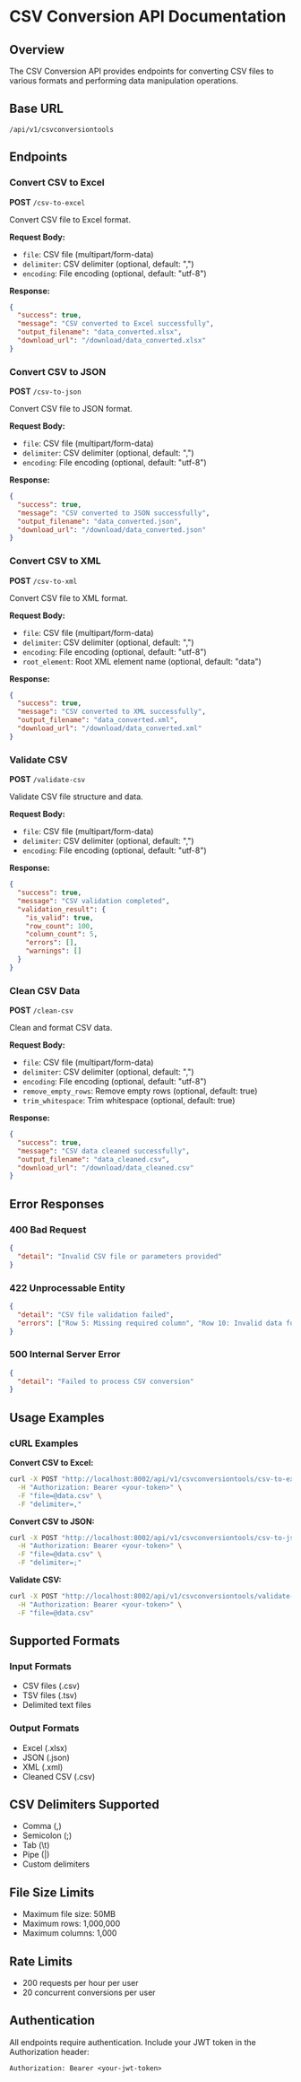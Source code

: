 # CSV Conversion API Documentation

## Overview
The CSV Conversion API provides endpoints for converting CSV files to various formats and performing data manipulation operations.

## Base URL
```
/api/v1/csvconversiontools
```

## Endpoints

### Convert CSV to Excel
**POST** `/csv-to-excel`

Convert CSV file to Excel format.

**Request Body:**
- `file`: CSV file (multipart/form-data)
- `delimiter`: CSV delimiter (optional, default: ",")
- `encoding`: File encoding (optional, default: "utf-8")

**Response:**
```json
{
  "success": true,
  "message": "CSV converted to Excel successfully",
  "output_filename": "data_converted.xlsx",
  "download_url": "/download/data_converted.xlsx"
}
```

### Convert CSV to JSON
**POST** `/csv-to-json`

Convert CSV file to JSON format.

**Request Body:**
- `file`: CSV file (multipart/form-data)
- `delimiter`: CSV delimiter (optional, default: ",")
- `encoding`: File encoding (optional, default: "utf-8")

**Response:**
```json
{
  "success": true,
  "message": "CSV converted to JSON successfully",
  "output_filename": "data_converted.json",
  "download_url": "/download/data_converted.json"
}
```

### Convert CSV to XML
**POST** `/csv-to-xml`

Convert CSV file to XML format.

**Request Body:**
- `file`: CSV file (multipart/form-data)
- `delimiter`: CSV delimiter (optional, default: ",")
- `encoding`: File encoding (optional, default: "utf-8")
- `root_element`: Root XML element name (optional, default: "data")

**Response:**
```json
{
  "success": true,
  "message": "CSV converted to XML successfully",
  "output_filename": "data_converted.xml",
  "download_url": "/download/data_converted.xml"
}
```

### Validate CSV
**POST** `/validate-csv`

Validate CSV file structure and data.

**Request Body:**
- `file`: CSV file (multipart/form-data)
- `delimiter`: CSV delimiter (optional, default: ",")
- `encoding`: File encoding (optional, default: "utf-8")

**Response:**
```json
{
  "success": true,
  "message": "CSV validation completed",
  "validation_result": {
    "is_valid": true,
    "row_count": 100,
    "column_count": 5,
    "errors": [],
    "warnings": []
  }
}
```

### Clean CSV Data
**POST** `/clean-csv`

Clean and format CSV data.

**Request Body:**
- `file`: CSV file (multipart/form-data)
- `delimiter`: CSV delimiter (optional, default: ",")
- `encoding`: File encoding (optional, default: "utf-8")
- `remove_empty_rows`: Remove empty rows (optional, default: true)
- `trim_whitespace`: Trim whitespace (optional, default: true)

**Response:**
```json
{
  "success": true,
  "message": "CSV data cleaned successfully",
  "output_filename": "data_cleaned.csv",
  "download_url": "/download/data_cleaned.csv"
}
```

## Error Responses

### 400 Bad Request
```json
{
  "detail": "Invalid CSV file or parameters provided"
}
```

### 422 Unprocessable Entity
```json
{
  "detail": "CSV file validation failed",
  "errors": ["Row 5: Missing required column", "Row 10: Invalid data format"]
}
```

### 500 Internal Server Error
```json
{
  "detail": "Failed to process CSV conversion"
}
```

## Usage Examples

### cURL Examples

**Convert CSV to Excel:**
```bash
curl -X POST "http://localhost:8002/api/v1/csvconversiontools/csv-to-excel" \
  -H "Authorization: Bearer <your-token>" \
  -F "file=@data.csv" \
  -F "delimiter=,"
```

**Convert CSV to JSON:**
```bash
curl -X POST "http://localhost:8002/api/v1/csvconversiontools/csv-to-json" \
  -H "Authorization: Bearer <your-token>" \
  -F "file=@data.csv" \
  -F "delimiter=;"
```

**Validate CSV:**
```bash
curl -X POST "http://localhost:8002/api/v1/csvconversiontools/validate-csv" \
  -H "Authorization: Bearer <your-token>" \
  -F "file=@data.csv"
```

## Supported Formats

### Input Formats
- CSV files (.csv)
- TSV files (.tsv)
- Delimited text files

### Output Formats
- Excel (.xlsx)
- JSON (.json)
- XML (.xml)
- Cleaned CSV (.csv)

## CSV Delimiters Supported
- Comma (,)
- Semicolon (;)
- Tab (\t)
- Pipe (|)
- Custom delimiters

## File Size Limits
- Maximum file size: 50MB
- Maximum rows: 1,000,000
- Maximum columns: 1,000

## Rate Limits
- 200 requests per hour per user
- 20 concurrent conversions per user

## Authentication
All endpoints require authentication. Include your JWT token in the Authorization header:
```
Authorization: Bearer <your-jwt-token>
```
